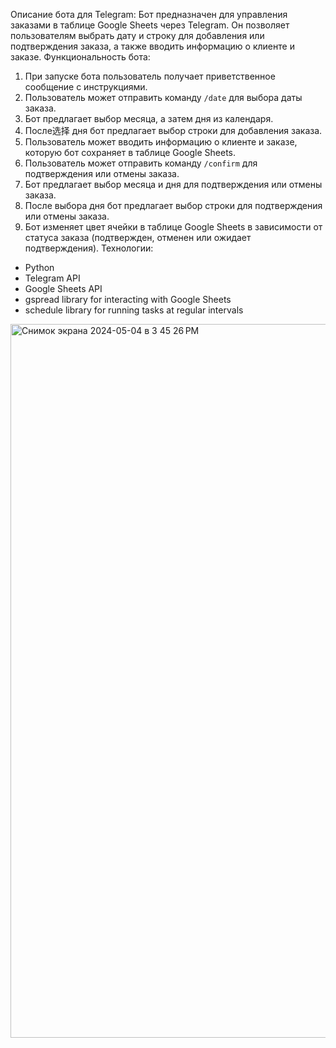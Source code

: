 Описание бота для Telegram:
Бот предназначен для управления заказами в таблице Google Sheets через Telegram. Он позволяет пользователям выбрать дату и строку для добавления или подтверждения заказа, а также вводить информацию о клиенте и заказе.
Функциональность бота:
1. При запуске бота пользователь получает приветственное сообщение с инструкциями.
2. Пользователь может отправить команду `/date` для выбора даты заказа.
3. Бот предлагает выбор месяца, а затем дня из календаря.
4. После选择 дня бот предлагает выбор строки для добавления заказа.
5. Пользователь может вводить информацию о клиенте и заказе, которую бот сохраняет в таблице Google Sheets.
6. Пользователь может отправить команду `/confirm` для подтверждения или отмены заказа.
7. Бот предлагает выбор месяца и дня для подтверждения или отмены заказа.
8. После выбора дня бот предлагает выбор строки для подтверждения или отмены заказа.
9. Бот изменяет цвет ячейки в таблице Google Sheets в зависимости от статуса заказа (подтвержден, отменен или ожидает подтверждения).
Технологии:
* Python
* Telegram API
* Google Sheets API
* gspread library for interacting with Google Sheets
* schedule library for running tasks at regular intervals
<img width="1142" alt="Снимок экрана 2024-05-04 в 3 45 26 PM" src="https://github.com/beliybear/googlesheets_bot/assets/95547886/62ed78f5-b876-4daf-9107-ede33ae8d671">


